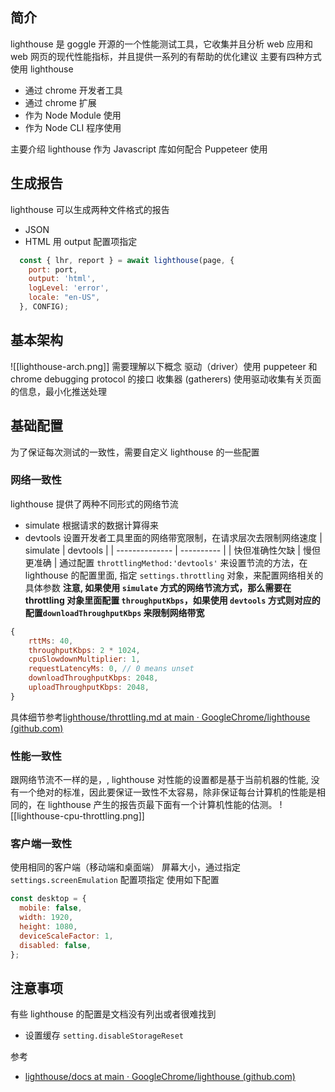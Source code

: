 ## 简介
lighthouse 是 goggle 开源的一个性能测试工具，它收集并且分析 web 应用和 web 网页的现代性能指标，并且提供一系列的有帮助的优化建议
主要有四种方式使用 lighthouse
- 通过 chrome 开发者工具
- 通过 chrome 扩展
- 作为 Node Module 使用
- 作为 Node CLI 程序使用

主要介绍 lighthouse 作为 Javascript 库如何配合 Puppeteer 使用


## 生成报告
lighthouse 可以生成两种文件格式的报告
- JSON
- HTML
用 output 配置项指定
```js
  const { lhr, report } = await lighthouse(page, {
    port: port,
    output: 'html',
    logLevel: 'error',
    locale: "en-US",
  }, CONFIG);
```
## 基本架构
![[lighthouse-arch.png]]
需要理解以下概念
驱动（driver）使用 puppeteer 和 chrome debugging protocol 的接口
收集器 (gatherers) 使用驱动收集有关页面的信息，最小化推送处理

## 基础配置
为了保证每次测试的一致性，需要自定义 lighthouse 的一些配置

### 网络一致性
lighthouse 提供了两种不同形式的网络节流
- simulate 根据请求的数据计算得来
- devtools 设置开发者工具里面的网络带宽限制，在请求层次去限制网络速度
| simulate       | devtools   |
| -------------- | ---------- |
| 快但准确性欠缺 | 慢但更准确 |
通过配置 `throttlingMethod:'devtools'` 来设置节流的方法，在 lighthouse 的配置里面, 指定 `settings.throttling` 对象，来配置网络相关的具体参数
**注意,  如果使用 ` simulate ` 方式的网络节流方式，那么需要在 throttling 对象里面配置 ` throughputKbps `，如果使用 `devtools` 方式则对应的配置`downloadThroughputKbps` 来限制网络带宽**
```js
{
    rttMs: 40,
    throughputKbps: 2 * 1024,
    cpuSlowdownMultiplier: 1,
    requestLatencyMs: 0, // 0 means unset
    downloadThroughputKbps: 2048,
    uploadThroughputKbps: 2048,
}
```
具体细节参考[lighthouse/throttling.md at main · GoogleChrome/lighthouse (github.com)](https://github.com/GoogleChrome/lighthouse/blob/main/docs/throttling.md)

### 性能一致性
跟网络节流不一样的是，, lighthouse 对性能的设置都是基于当前机器的性能, 没有一个绝对的标准，因此要保证一致性不太容易，除非保证每台计算机的性能是相同的，在 lighthouse 产生的报告页最下面有一个计算机性能的估测。
![[lighthouse-cpu-throttling.png]]

### 客户端一致性
使用相同的客户端（移动端和桌面端）
屏幕大小，通过指定 `settings.screenEmulation` 配置项指定
使用如下配置
```js
const desktop = {
  mobile: false,
  width: 1920,
  height: 1080,
  deviceScaleFactor: 1,
  disabled: false,
};
```

## 注意事项
有些 lighthouse 的配置是文档没有列出或者很难找到
 - 设置缓存 `setting.disableStorageReset` 



参考
- [lighthouse/docs at main · GoogleChrome/lighthouse (github.com)](https://github.com/GoogleChrome/lighthouse/tree/main/docs)